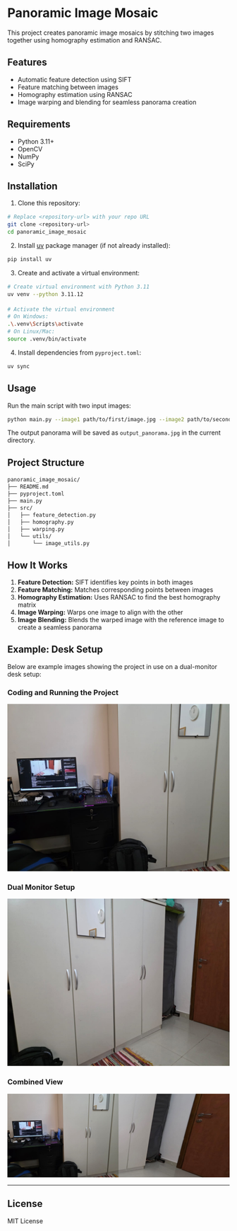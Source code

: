 # Panoramic Image Mosaic

This project creates panoramic image mosaics by stitching two images together using homography estimation and RANSAC.

## Features

- Automatic feature detection using SIFT
- Feature matching between images
- Homography estimation using RANSAC
- Image warping and blending for seamless panorama creation

## Requirements

- Python 3.11+
- OpenCV
- NumPy
- SciPy

## Installation

1. Clone this repository:
```bash
# Replace <repository-url> with your repo URL
git clone <repository-url>
cd panoramic_image_mosaic
```

2. Install [uv](https://github.com/astral-sh/uv) package manager (if not already installed):
```bash
pip install uv
```

3. Create and activate a virtual environment:
```bash
# Create virtual environment with Python 3.11
uv venv --python 3.11.12

# Activate the virtual environment
# On Windows:
.\.venv\Scripts\activate
# On Linux/Mac:
source .venv/bin/activate
```

4. Install dependencies from `pyproject.toml`:
```bash
uv sync
```

## Usage

Run the main script with two input images:

```bash
python main.py --image1 path/to/first/image.jpg --image2 path/to/second/image.jpg
```

The output panorama will be saved as `output_panorama.jpg` in the current directory.

## Project Structure

```
panoramic_image_mosaic/
├── README.md
├── pyproject.toml
├── main.py
├── src/
│   ├── feature_detection.py
│   ├── homography.py
│   ├── warping.py
│   └── utils/
│       └── image_utils.py
```

## How It Works

1. **Feature Detection:** SIFT identifies key points in both images
2. **Feature Matching:** Matches corresponding points between images
3. **Homography Estimation:** Uses RANSAC to find the best homography matrix
4. **Image Warping:** Warps one image to align with the other
5. **Image Blending:** Blends the warped image with the reference image to create a seamless panorama

## Example: Desk Setup

Below are example images showing the project in use on a dual-monitor desk setup:

### Coding and Running the Project

![Left Image](./input_images/left.jpg)

### Dual Monitor Setup

![Right Image](./input_images/right.jpg)

### Combined View

![Combined View](./output_panorama.jpg)

---

## License

MIT License
